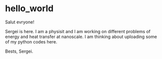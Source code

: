 # hello_world

Salut evryone!

Sergei is here. I am a physisit and I am working on different problems of energy and heat transfer at nanoscale.
I am thinking about uploading some of my python codes here.

Bests,
Sergei.
